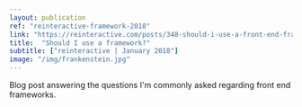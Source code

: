 ```yaml
---
layout: publication
ref: "reinteractive-framework-2018"
link: "https://reinteractive.com/posts/348-should-i-use-a-front-end-framework"
title:  "Should I use a framework?"
subtitle: ["reinteractive | January 2018"]
image: "/img/frankenstein.jpg"
---
```


Blog post answering the questions I'm commonly asked regarding front end frameworks.
